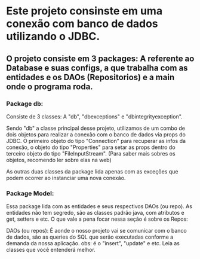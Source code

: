 # Este projeto consinste em uma conexão com banco de dados utilizando o JDBC. 

## O projeto consiste em 3 packages: A referente ao Database e suas configs, a que trabalha com as entidades e os DAOs (Repositorios) e a main onde o programa roda. 

### Package db: 
Consiste de 3 classes: A "db", "dbexceptions" e "dbintegrityexception". 

Sendo "db" a classe principal desse projeto, utilizamos de um combo de dois objetos para realizar a conexão com o banco de dados via props do JDBC. O primeiro objeto do tipo "Connection" para recuperar as infos da conexão, o objeto do tipo "Properties" para setar as props dentro do terceiro objeto do tipo "FileInputStream". 
(Para saber mais sobres os objetos, recomendo ler sobre elas na web) 

As outras duas classes da package lida apenas com as exceções que podem ocorrer ao instanciar uma nova conexão. 

### Package Model: 

Essa package lida com as entidades e seus respectivos DAOs (ou repo). 
As entidades não tem segredo, são as classes padrão java, com atributos e get, setters e etc. O que vale a pena focar nessa seção é sobre os Repos: 

DAOs (ou repos):
É aonde o nosso projeto vai se comunicar com o banco de dados, são as queries do SQL que serão executadas conforme a demanda da nossa aplicação. 
obs: é o "insert", "update" e etc. Leia as classes que você entenderá melhor. 
